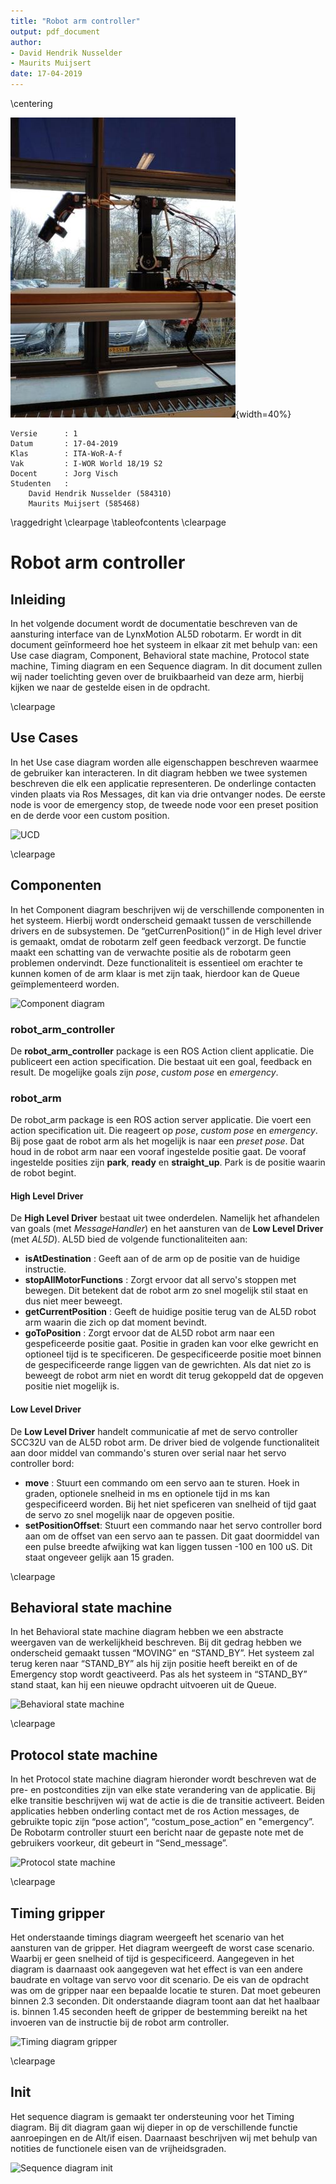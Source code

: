 ```yaml
---
title: "Robot arm controller"
output: pdf_document
author: 
- David Hendrik Nusselder
- Maurits Muijsert
date: 17-04-2019
---
```


\centering

![AL5D robot arm](picture.jpg){width=40%}

    Versie      : 1
    Datum       : 17-04-2019
    Klas        : ITA-WoR-A-f
    Vak         : I-WOR World 18/19 S2
    Docent      : Jorg Visch
    Studenten   :
        David Hendrik Nusselder (584310)
        Maurits Muijsert (585468)

\raggedright
\clearpage
\tableofcontents
\clearpage

# Robot arm controller

## Inleiding

In het volgende document wordt de documentatie beschreven van de aansturing interface van de LynxMotion AL5D robotarm. Er wordt in dit document geïnformeerd hoe het systeem in elkaar zit met behulp van: een Use case diagram, Component, Behavioral state machine, Protocol state machine, Timing diagram en een Sequence diagram. In dit document zullen wij nader toelichting geven over de bruikbaarheid van deze arm, hierbij kijken we naar de gestelde eisen in de opdracht.

\clearpage

## Use Cases

In het Use case diagram worden alle eigenschappen beschreven waarmee de gebruiker kan interacteren. In dit diagram hebben we twee systemen beschreven die elk een applicatie representeren. De onderlinge contacten vinden plaats via Ros Messages, dit kan via drie ontvanger nodes. De eerste node is voor de emergency stop, de tweede node voor een preset position en de derde voor een custom position.

![UCD](http://www.plantuml.com/plantuml/png/3SB1IWCn403Gkr-X1uzkm2YA8BAei7ihzDAUbjdiaAH99jl935lwzUtZFJn5SbaNLCwFGMHjNyOmR9sF4dJMXkmg2P9qhXPJDBOJ6gvpbGcuJ03KH3cIDmMQ89ibWcSepQXRkZK3YPRy8pKXVVU0hnzNdzx2kFkrXqlGRHYKq1wJtO_n9RLtby__drl_RF_kRm00)

\clearpage

## Componenten

In het Component diagram beschrijven wij de verschillende componenten in het systeem. Hierbij wordt onderscheid gemaakt tussen de verschillende drivers en de subsystemen. De “getCurrenPosition()” in de High level driver is gemaakt, omdat de robotarm zelf geen feedback verzorgt. De functie maakt een schatting van de verwachte positie als de robotarm geen problemen ondervindt. Deze functionaliteit is essentieel om erachter te kunnen komen of de arm klaar is met zijn taak, hierdoor kan de Queue geïmplementeerd worden.

![Component diagram](http://www.plantuml.com/plantuml/png/5SrFIuP04CVn-_Cgwj3LXQA485BwSqcAA0DFCgw3RhixQpEp2htwH-5t_7tuLgB0ccCuNJgo8O-OELpCgelS6yEm5PFJEGzPa6qYHTB2fcXYTlABXjEGj0UEFG29PdOqcGYYo6PqC354CVj_INJ89G0TiKTD7kcX1hmkI_hvAb-_iRrxyLtxr3GV-F_vlgxhc_ToQyDVvxVwwkPvtwb26dT-1W00)

### robot_arm_controller

De **robot_arm_controller** package is een ROS Action client applicatie. Die publiceert een action specification. Die bestaat uit een goal, feedback en result. De mogelijke goals zijn *pose*, *custom pose* en *emergency*.

### robot_arm

De robot_arm package is een ROS action server applicatie. Die voert een action specification uit. Die reageert op *pose*, *custom pose* en *emergency*. Bij pose gaat de robot arm als het mogelijk is naar een *preset pose*. Dat houd in de robot arm naar een vooraf ingestelde positie gaat. De vooraf ingestelde posities zijn **park**, **ready** en **straight_up**. Park is de positie waarin de robot begint.

#### High Level Driver

De **High Level Driver** bestaat uit twee onderdelen. Namelijk het afhandelen van goals (met *MessageHandler*) en het aansturen van de **Low Level Driver** (met *AL5D*). AL5D bied de volgende functionaliteiten aan:

* **isAtDestination** : Geeft aan of de arm op de positie van de huidige instructie.
* **stopAllMotorFunctions** : Zorgt ervoor dat all servo's stoppen met bewegen. Dit betekent dat de robot arm zo snel mogelijk stil staat en dus niet meer beweegt.
* **getCurrentPosition** : Geeft de huidige positie terug van de AL5D robot arm waarin die zich op dat moment bevindt.
* **goToPosition** : Zorgt ervoor dat de AL5D robot arm naar een gespeficeerde positie gaat. Positie in graden kan voor elke gewricht en optioneel tijd is te specificeren. De gespecificeerde positie moet binnen de gespecificeerde range liggen van de gewrichten. Als dat niet zo is beweegt de robot arm niet en wordt dit terug gekoppeld dat de opgeven positie niet mogelijk is.

#### Low Level Driver

De **Low Level Driver** handelt communicatie af met de servo controller SCC32U van de AL5D robot arm. De driver bied de volgende functionaliteit aan door middel van commando's sturen over serial naar het servo controller bord:

* **move** : Stuurt een commando om een servo aan te sturen. Hoek in graden, optionele snelheid in ms en optionele tijd in ms kan gespecificeerd worden. Bij het niet speficeren van snelheid of tijd gaat de servo zo snel mogelijk naar de opgeven positie.
* **setPositionOffset**: Stuurt een commando naar het servo controller bord aan om de offset van een servo aan te passen. Dit gaat doormiddel van een pulse breedte afwijking wat kan liggen tussen -100 en 100 uS. Dit staat ongeveer gelijk aan 15 graden.

\clearpage

## Behavioral state machine

In het Behavioral state machine diagram hebben we een abstracte weergaven van de werkelijkheid beschreven. Bij dit gedrag hebben we onderscheid gemaakt tussen “MOVING” en “STAND_BY”. Het systeem zal terug keren naar “STAND_BY” als hij zijn positie heeft bereikt en of de Emergency stop wordt geactiveerd. Pas als het systeem in “STAND_BY” stand staat, kan hij een nieuwe opdracht uitvoeren uit de Queue.

![Behavioral state machine](http://www.plantuml.com/plantuml/png/5SrDIyD0483XUt-57ZoQXOGG4CG6Fmu5GT5xc6p6xDhPsJWV5l-zBRpNbsUl1c9UQ7UTEP8lw49NoMpJkn04JisQBVdiYX8h6x8riPPGFEit1gbpjGcaJ02ivf9v3GNKKCAIOHKe6cPCy9kh07qO6Bv2J9cnsGZu8ZzOFIBVZu3jyDUFNy_J-z3rRTiztl8XRRGSFWbzE6eVwUVjvJJUT4_dTdlavRp_0m00)

\clearpage

## Protocol state machine

In het Protocol state machine diagram hieronder wordt beschreven wat de pre- en postcondities zijn van elke state verandering van de applicatie. Bij elke transitie beschrijven wij wat de actie is die de transitie activeert. Beiden applicaties hebben onderling contact met de ros Action messages, de gebruikte topic zijn “pose action”, “costum_pose_action” en "emergency”. De Robotarm controller stuurt een bericht naar de gepaste note met de gebruikers voorkeur, dit gebeurt in “Send_message”.

![Protocol state machine](http://www.plantuml.com/plantuml/png/9OrDIyD0443l_HLwy6XM52a8Oei5UqYbMEd1IvbkXksQtPbaFiZVDr9ufmUFjr83CQzbSPif5k_GfTnSp0Pz2K5WQbAsYvzTKIAJ8LaJkORgMNyn29_PJY3r141gBfbIgA264heCIQ1gs0iRHou70yFDrJP30Vh_lXdtIAzhmCVbSdVO7jjf_tFS-VOXVO_lQX_jFVQjzleSo_ZrEQtldZOpYnLID-T_)

\clearpage

## Timing gripper

Het onderstaande timings diagram weergeeft het scenario van het aansturen van de gripper. Het diagram weergeeft de worst case scenario. Waarbij er geen snelheid of tijd is gespecificeerd. Aangegeven in het diagram is daarnaast ook aangegeven wat het effect is van een andere baudrate en voltage van servo voor dit scenario. De eis van de opdracht was om de gripper naar een bepaalde locatie te sturen. Dat moet gebeuren binnen 2.3 seconden. Dit onderstaande diagram toont aan dat het haalbaar is. binnen 1.45 seconden heeft de gripper de bestemming bereikt na het invoeren van de instructie bij de robot arm controller.

![Timing diagram gripper](http://www.plantuml.com/plantuml/png/5OrDImCn443l_HLwyEX65544iGkYBXIyI3qkqsHCqoQJx7om-_FTmZizUBojAB1QoPlhH3vRGEDyTLHjyk8Smzp5f4Sxc23xIegadQ_55KjoGiVrK7K4BYC0YHedYgw0AB8B2I934QUfhFgJKsl8NSj0b-6RrZFIQmzu_tIh7pBOz_vd3Bjzh7U_Ip_yJL_BwNbtbaUVfq7c_kRXVMMpHGfh_Wy0)

\clearpage

## Init

Het sequence diagram is gemaakt ter ondersteuning voor het Timing diagram. Bij dit diagram gaan wij dieper in op de verschillende functie aanroepingen en de Alt/if eisen. Daarnaast beschrijven wij met behulp van notities de functionele eisen van de vrijheidsgraden.

![Sequence diagram init](http://www.plantuml.com/plantuml/png/5SrDImCn483XUt-57hnkm0yAWjY283dq8AAKNi8qEwHnaydkV13qrxk5z_hox4I1rMhPt6QAnKOqBZSNrLcUdMFeGyfwiRC9ScoaI3h4LbsrB3_ek9sR1k0Q04ZKE5Do5KIHtPWXCLHnWeiXHVIKTPWBqDLxrJOXlUm1xxVRhu_Qq-bq-En_nzz7FV9x-FRcS_2JFCMo77pVtpsyhMrsIEEw_mC0)
